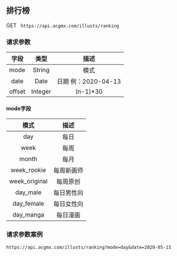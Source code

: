 ## 排行榜
GET ` https://api.acgmx.com/illusts/ranking`
### 请求参数
| 字段  | 类型  | 描述  |
| :------------: | :------------: | :------------: |
| mode  |  String |  模式 |
| date  |  Date | 日期 例：2020-04-13  |
| offset  | Integer  | (n-1)*30  |

#### mode字段
|  模式 | 描述  |
| :------------: | :------------: |
| day  | 每日  |
| week  | 每周  |
| month  | 每月  |
|  week_rookie |  每周新画师 |
| week_original  | 每周原创  |
| day_male  |  每日男性向 |
| day_female  |  每日女性向 |
|  day_manga | 每日漫画  |

### 请求参数案例
`https://api.acgmx.com/illusts/ranking?mode=day&date=2020-05-13`
